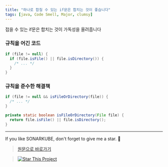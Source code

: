 ```yaml
---
title: "하나로 합칠 수 있는 if문은 합치는 것이 좋습니다"
tags: [java, Code Smell, Major, clumsy]
---
```


접을 수 있는 if문은 합치는 것이 가독성을 올려줍니다

### 규칙을 어긴 코드

```java
if (file != null) {
  if (file.isFile() || file.isDirectory()) {
    /* ... */
  }
}
```

### 규칙을 준수한 해결책

```java
if (file != null && isFileOrDirectory(file)) {
  /* ... */
}

private static boolean isFileOrDirectory(File file) {
  return file.isFile() || file.isDirectory();
}
```

---

If you like SONARKUBE, don't forget to give me a star. :star2:

> [원문으로 바로가기](https://rules.sonarsource.com/java/tag/clumsy/RSPEC-1066)

> [![Star This Project](https://img.shields.io/github/stars/kantabile/sonarkube.svg?label=Stars&style=social)](https://github.com/kantabile/sonarkube)
